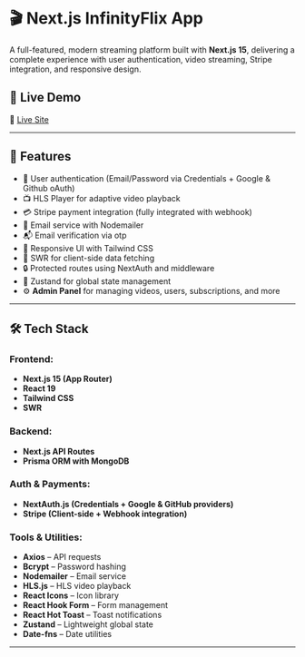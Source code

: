# 🎬 Next.js InfinityFlix App

A full-featured, modern streaming platform built with **Next.js 15**, delivering a complete experience with user authentication, video streaming, Stripe integration, and responsive design.

## 🚀 Live Demo

🔗 [Live Site](https://nextjs-infinity-flix.vercel.app)  

---

## 🧩 Features

- 🔐 User authentication (Email/Password via Credentials + Google & Github oAuth)
- 📺 HLS Player for adaptive video playback
- 💳 Stripe payment integration (fully integrated with webhook)
- 📧 Email service with Nodemailer
- 📬 Email verification via otp
- 🧾 Responsive UI with Tailwind CSS
- 🔄 SWR for client-side data fetching
- 🔒 Protected routes using NextAuth and middleware
- 🧠 Zustand for global state management
- ⚙️ **Admin Panel** for managing videos, users, subscriptions, and more

---

## 🛠️ Tech Stack

### Frontend:
- **Next.js 15 (App Router)**
- **React 19**
- **Tailwind CSS**
- **SWR**

### Backend:
- **Next.js API Routes**
- **Prisma ORM with MongoDB**

### Auth & Payments:
- **NextAuth.js (Credentials + Google & GitHub providers)**
- **Stripe (Client-side + Webhook integration)**

### Tools & Utilities:
- **Axios** – API requests  
- **Bcrypt** – Password hashing  
- **Nodemailer** – Email service  
- **HLS.js** – HLS video playback  
- **React Icons** – Icon library  
- **React Hook Form** – Form management  
- **React Hot Toast** – Toast notifications  
- **Zustand** – Lightweight global state  
- **Date-fns** – Date utilities

---
